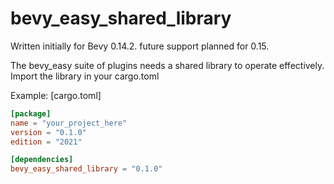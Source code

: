 # bevy_easy_shared_library

Written initially for Bevy 0.14.2. future support planned for 0.15.

The bevy_easy suite of plugins needs a shared library to operate effectively.
Import the library in your cargo.toml

Example: [cargo.toml]
```toml 
[package]
name = "your_project_here"
version = "0.1.0"
edition = "2021"

[dependencies]
bevy_easy_shared_library = "0.1.0"
```